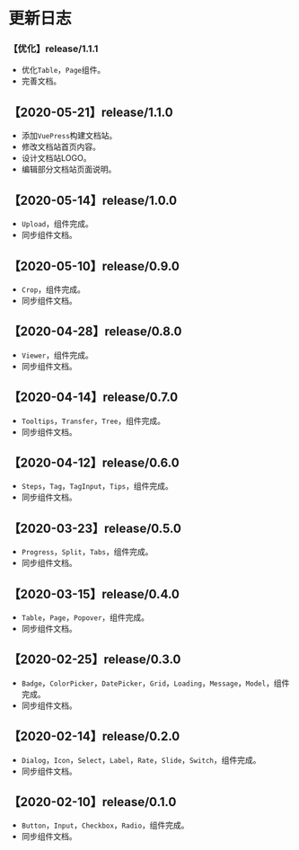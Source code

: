 # 更新日志

### 【优化】release/1.1.1

* 优化`Table`，`Page`组件。
* 完善文档。

## 【2020-05-21】release/1.1.0

* 添加`VuePress`构建文档站。
* 修改文档站首页内容。
* 设计文档站LOGO。
* 编辑部分文档站页面说明。

## 【2020-05-14】release/1.0.0

* `Upload`，组件完成。
* 同步组件文档。

## 【2020-05-10】release/0.9.0

* `Crop`，组件完成。
* 同步组件文档。

## 【2020-04-28】release/0.8.0

* `Viewer`，组件完成。
* 同步组件文档。

## 【2020-04-14】release/0.7.0

* `Tooltips`，`Transfer`，`Tree`，组件完成。
* 同步组件文档。

## 【2020-04-12】release/0.6.0

* `Steps`，`Tag`，`TagInput`，`Tips`，组件完成。
* 同步组件文档。

## 【2020-03-23】release/0.5.0

* `Progress`，`Split`，`Tabs`，组件完成。
* 同步组件文档。

## 【2020-03-15】release/0.4.0

* `Table`，`Page`，`Popover`，组件完成。
* 同步组件文档。

## 【2020-02-25】release/0.3.0

* `Badge`，`ColorPicker`，`DatePicker`，`Grid`，`Loading`，`Message`，`Model`，组件完成。
* 同步组件文档。

## 【2020-02-14】release/0.2.0

* `Dialog`，`Icon`，`Select`，`Label`，`Rate`，`Slide`，`Switch`，组件完成。
* 同步组件文档。

## 【2020-02-10】release/0.1.0

* `Button`，`Input`，`Checkbox`，`Radio`，组件完成。
* 同步组件文档。


